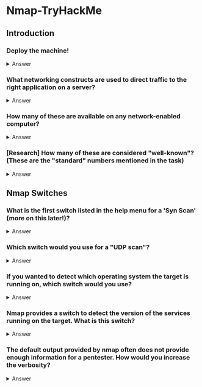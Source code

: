 # Nmap-TryHackMe

## Introduction

### Deploy the machine!
<details>
  <summary>Answer</summary>

  ```
   No Answer needed
  ```
</details>


### What networking constructs are used to direct traffic to the right application on a server?
<details>
  <summary>Answer</summary>

  ```
   Ports
  ```
</details>

### How many of these are available on any network-enabled computer?
<details>
  <summary>Answer</summary>

  ```
   65535
  ```
</details>

### [Research] How many of these are considered "well-known"? (These are the "standard" numbers mentioned in the task)
<details>
  <summary>Answer</summary>

  ```
   1024
  ```
</details>


## Nmap Switches
### What is the first switch listed in the help menu for a 'Syn Scan' (more on this later!)?
<details>
  <summary>Answer</summary>

  ```
   -sS
  ```
</details>

### Which switch would you use for a "UDP scan"?
<details>
  <summary>Answer</summary>

  ```
   -sU
  ```
</details>

### If you wanted to detect which operating system the target is running on, which switch would you use?
<details>
  <summary>Answer</summary>

  ```
   -O
  ```
</details>

### Nmap provides a switch to detect the version of the services running on the target. What is this switch?
<details>
  <summary>Answer</summary>

  ```
   -sV
  ```
</details>

### The default output provided by nmap often does not provide enough information for a pentester. How would you increase the verbosity?

<details>
  <summary>Answer</summary>

  ```
   -v
  ```
</details>
